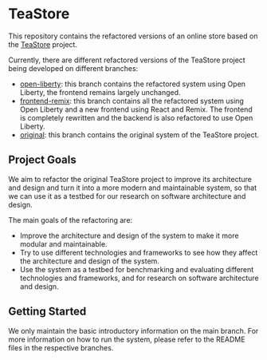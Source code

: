 # TeaStore

This repository contains the refactored versions of an online store based on the [TeaStore](https://github.com/DescartesResearch/TeaStore) project.

Currently, there are different refactored versions of the TeaStore project being developed on different branches:

- [open-liberty](https://github.com/mactavishz/Teastore/tree/open-liberty): this branch contains the refactored system using Open Liberty, the frontend remains largely unchanged. 
- [frontend-remix](https://github.com/mactavishz/Teastore/tree/frontend-remix): this branch contains all the refactored system using Open Liberty and a new frontend using React and Remix. The frontend is completely rewritten and the backend is also refactored to use Open Liberty.
- [original](https://github.com/mactavishz/Teastore/tree/original): this branch contains the original system of the TeaStore project.

## Project Goals

We aim to refactor the original TeaStore project to improve its architecture and design and turn it into a more modern and maintainable system, so that we can use it as a testbed for our research on software architecture and design.

The main goals of the refactoring are:
- Improve the architecture and design of the system to make it more modular and maintainable.
- Try to use different technologies and frameworks to see how they affect the architecture and design of the system.
- Use the system as a testbed for benchmarking and evaluating different technologies and frameworks, and for research on software architecture and design.

## Getting Started

We only maintain the basic introductory information on the main branch. For more information on how to run the system, please refer to the README files in the respective branches.